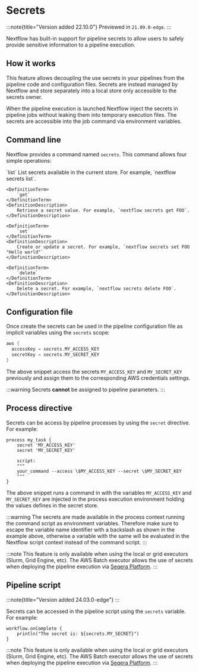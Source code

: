 # Secrets

:::note{title="Version added 22.10.0"}
Previewed in `21.09.0-edge`.
:::

Nextflow has built-in support for pipeline secrets to allow users to safely provide sensitive information to a pipeline execution.

## How it works

This feature allows decoupling the use secrets in your pipelines from the pipeline code and configuration files. Secrets are instead managed by Nextflow and store separately into a local store only accessible to the secrets owner.

When the pipeline execution is launched Nextflow inject the secrets in pipeline jobs without leaking them into temporary execution files. The secrets are accessible into the job command via environment variables.

## Command line

Nextflow provides a command named `secrets`. This command allows four simple operations:

<DefinitionList>
    <DefinitionTerm>
        `list`
    </DefinitionTerm>
    <DefinitionDescription>
        List secrets available in the current store. For example, `nextflow secrets list`.
    </DefinitionDescription>

    <DefinitionTerm>
        `get`
    </DefinitionTerm>
    <DefinitionDescription>
        Retrieve a secret value. For example, `nextflow secrets get FOO`.
    </DefinitionDescription>

    <DefinitionTerm>
        `set`
    </DefinitionTerm>
    <DefinitionDescription>
        Create or update a secret. For example, `nextflow secrets set FOO "Hello world"`
    </DefinitionDescription>

    <DefinitionTerm>
        `delete`
    </DefinitionTerm>
    <DefinitionDescription>
        Delete a secret. For example, `nextflow secrets delete FOO`.
    </DefinitionDescription>
</DefinitionList>

## Configuration file

Once create the secrets can be used in the pipeline configuration file as implicit variables using the `secrets` scope:

```groovy
aws {
  accessKey = secrets.MY_ACCESS_KEY
  secretKey = secrets.MY_SECRET_KEY
}
```

The above snippet access the secrets `MY_ACCESS_KEY` and `MY_SECRET_KEY` previously and assign them to the corresponding AWS credentials settings.

:::warning
Secrets **cannot** be assigned to pipeline parameters.
:::

## Process directive

Secrets can be access by pipeline processes by using the `secret` directive. For example:

```nextflow
process my_task {
    secret 'MY_ACCESS_KEY'
    secret 'MY_SECRET_KEY'

    script:
    """
    your_command --access \$MY_ACCESS_KEY --secret \$MY_SECRET_KEY
    """
}
```

The above snippet runs a command in with the variables `MY_ACCESS_KEY` and `MY_SECRET_KEY` are injected in the process execution environment holding the values defines in the secret store.

:::warning
The secrets are made available in the process context running the command script as environment variables. Therefore make sure to escape the variable name identifier with a backslash as shown in the example above, otherwise a variable with the same will be evaluated in the Nextflow script context instead of the command script.
:::

:::note
This feature is only available when using the local or grid executors (Slurm, Grid Engine, etc). The AWS Batch executor allows the use of secrets when deploying the pipeline execution via [Seqera Platform](https://seqera.io/blog/pipeline-secrets-secure-handling-of-sensitive-information-in-tower/).
:::

## Pipeline script

:::note{title="Version added 24.03.0-edge"}
:::

Secrets can be accessed in the pipeline script using the `secrets` variable. For example:

```nextflow
workflow.onComplete {
    println("The secret is: ${secrets.MY_SECRET}")
}
```

:::note
This feature is only available when using the local or grid executors (Slurm, Grid Engine, etc). The AWS Batch executor allows the use of secrets when deploying the pipeline execution via [Seqera Platform](https://seqera.io/blog/pipeline-secrets-secure-handling-of-sensitive-information-in-tower/).
:::
